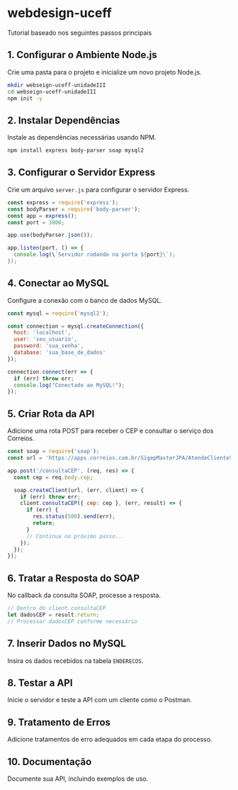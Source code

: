 # webdesign-uceff

Tutorial baseado nos seguintes passos principais

## 1. Configurar o Ambiente Node.js
Crie uma pasta para o projeto e inicialize um novo projeto Node.js.
```bash
mkdir webseign-uceff-unidadeIII
cd webseign-uceff-unidadeIII
npm init -y
```

## 2. Instalar Dependências
Instale as dependências necessárias usando NPM.
```bash
npm install express body-parser soap mysql2
```

## 3. Configurar o Servidor Express
Crie um arquivo `server.js` para configurar o servidor Express.
```javascript
const express = require('express');
const bodyParser = require('body-parser');
const app = express();
const port = 3000;

app.use(bodyParser.json());

app.listen(port, () => {
  console.log(\`Servidor rodando na porta ${port}\`);
});
```

## 4. Conectar ao MySQL
Configure a conexão com o banco de dados MySQL.
```javascript
const mysql = require('mysql2');

const connection = mysql.createConnection({
  host: 'localhost',
  user: 'seu_usuario',
  password: 'sua_senha',
  database: 'sua_base_de_dados'
});

connection.connect(err => {
  if (err) throw err;
  console.log("Conectado ao MySQL!");
});
```

## 5. Criar Rota da API
Adicione uma rota POST para receber o CEP e consultar o serviço dos Correios.
```javascript
const soap = require('soap');
const url = 'https://apps.correios.com.br/SigepMasterJPA/AtendeClienteService/AtendeCliente?wsdl';

app.post('/consultaCEP', (req, res) => {
  const cep = req.body.cep;

  soap.createClient(url, (err, client) => {
    if (err) throw err;
    client.consultaCEP({ cep: cep }, (err, result) => {
      if (err) {
        res.status(500).send(err);
        return;
      }
      // Continua no próximo passo...
    });
  });
});
```

## 6. Tratar a Resposta do SOAP
No callback da consulta SOAP, processe a resposta.
```javascript
// Dentro do client.consultaCEP
let dadosCEP = result.return;
// Processar dadosCEP conforme necessário
```

## 7. Inserir Dados no MySQL
Insira os dados recebidos na tabela `ENDERECOS`.

## 8. Testar a API
Inicie o servidor e teste a API com um cliente como o Postman.

## 9. Tratamento de Erros
Adicione tratamentos de erro adequados em cada etapa do processo.

## 10. Documentação
Documente sua API, incluindo exemplos de uso.
